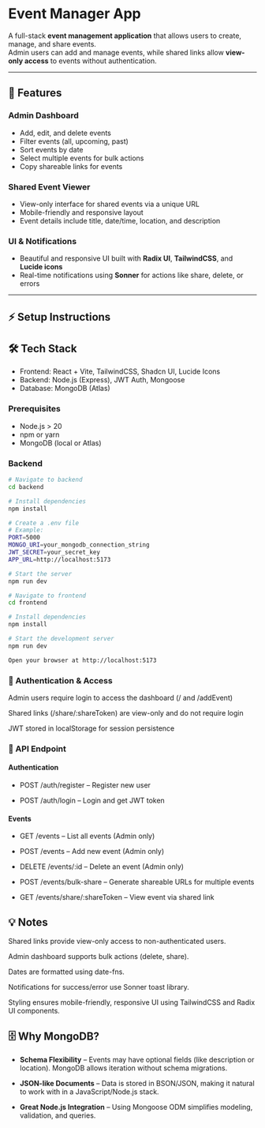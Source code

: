 # Event Manager App

A full-stack **event management application** that allows users to create, manage, and share events.  
Admin users can add and manage events, while shared links allow **view-only access** to events without authentication.

---

## 🚀 Features

### Admin Dashboard

- Add, edit, and delete events
- Filter events (all, upcoming, past)
- Sort events by date
- Select multiple events for bulk actions
- Copy shareable links for events

### Shared Event Viewer

- View-only interface for shared events via a unique URL
- Mobile-friendly and responsive layout
- Event details include title, date/time, location, and description

### UI & Notifications

- Beautiful and responsive UI built with **Radix UI**, **TailwindCSS**, and **Lucide icons**
- Real-time notifications using **Sonner** for actions like share, delete, or errors

---

## ⚡ Setup Instructions

## 🛠️ Tech Stack

- Frontend: React + Vite, TailwindCSS, Shadcn UI, Lucide Icons
- Backend: Node.js (Express), JWT Auth, Mongoose
- Database: MongoDB (Atlas)

### Prerequisites

- Node.js > 20
- npm or yarn
- MongoDB (local or Atlas)

### Backend

```bash
# Navigate to backend
cd backend

# Install dependencies
npm install

# Create a .env file
# Example:
PORT=5000
MONGO_URI=your_mongodb_connection_string
JWT_SECRET=your_secret_key
APP_URL=http://localhost:5173

# Start the server
npm run dev

# Navigate to frontend
cd frontend

# Install dependencies
npm install

# Start the development server
npm run dev

Open your browser at http://localhost:5173
```

### 🔑 Authentication & Access

Admin users require login to access the dashboard (/ and /addEvent)

Shared links (/share/:shareToken) are view-only and do not require login

JWT stored in localStorage for session persistence

### 📌 API Endpoint

#### Authentication

- POST /auth/register – Register new user

- POST /auth/login – Login and get JWT token

#### Events

- GET /events – List all events (Admin only)

- POST /events – Add new event (Admin only)
- DELETE /events/:id – Delete an event (Admin only)

- POST /events/bulk-share – Generate shareable URLs for multiple events

- GET /events/share/:shareToken – View event via shared link

## 💡 Notes

Shared links provide view-only access to non-authenticated users.

Admin dashboard supports bulk actions (delete, share).

Dates are formatted using date-fns.

Notifications for success/error use Sonner toast library.

Styling ensures mobile-friendly, responsive UI using TailwindCSS and Radix UI components.

## 🗄️ Why MongoDB?

- **Schema Flexibility** – Events may have optional fields (like description or location). MongoDB allows iteration without schema migrations.

- **JSON-like Documents** – Data is stored in BSON/JSON, making it natural to work with in a JavaScript/Node.js stack.

- **Great Node.js Integration** – Using Mongoose ODM simplifies modeling, validation, and queries.
